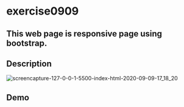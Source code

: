 # exercise0909

## This web page is responsive page using bootstrap.

## Description
![screencapture-127-0-0-1-5500-index-html-2020-09-09-17_18_20](https://user-images.githubusercontent.com/64046048/92667358-9410e800-f2c0-11ea-8b4e-e40a2b1c5680.png)

## Demo
